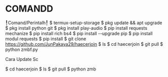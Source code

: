 # COMANDD

 ╿Comand/Perintalh╿
$ termux-setup-storage
$ pkg update && apt upgrade
$ pkg install python git
$ pkg install play-audio
$ pip install requests mechanize
$ pip install rich bs4
$ pip install --upgrade pip
$ pip install modul requests
$ pip install 
$ git clone https://github.com/JunPakaya29/haecerjoin
$ ls
$ cd haecerjoin
$ git pull
$ python zmbf.py



Cara Update Sc

$ cd haecerjoin
$ ls
$ git pull
$ python zmb

